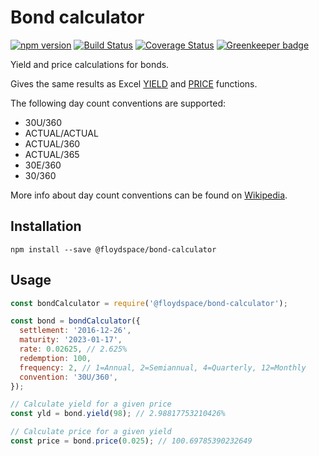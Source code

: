 # Bond calculator

[![npm version](https://badge.fury.io/js/bond-calculator.svg)](https://badge.fury.io/js/bond-calculator)
[![Build Status](https://travis-ci.org/goldwasserexchange/bond-calculator.svg?branch=master)](https://travis-ci.org/goldwasserexchange/bond-calculator)
[![Coverage Status](https://coveralls.io/repos/github/goldwasserexchange/bond-calculator/badge.svg?branch=master)](https://coveralls.io/github/goldwasserexchange/bond-calculator?branch=master)
[![Greenkeeper badge](https://badges.greenkeeper.io/goldwasserexchange/bond-calculator.svg)](https://greenkeeper.io/)

Yield and price calculations for bonds.

Gives the same results as Excel [YIELD](https://support.office.com/en-US/article/YIELD-function-F5F5CA43-C4BD-434F-8BD2-ED3C9727A4FE) and [PRICE](https://support.office.com/en-us/article/PRICE-function-3ea9deac-8dfa-436f-a7c8-17ea02c21b0a) functions.

The following day count conventions are supported:
* 30U/360
* ACTUAL/ACTUAL
* ACTUAL/360
* ACTUAL/365
* 30E/360
* 30/360

More info about day count conventions can be found on [Wikipedia](https://en.wikipedia.org/wiki/Day_count_convention).

## Installation
```
npm install --save @floydspace/bond-calculator
```

## Usage
```javascript
const bondCalculator = require('@floydspace/bond-calculator');

const bond = bondCalculator({
  settlement: '2016-12-26',
  maturity: '2023-01-17',
  rate: 0.02625, // 2.625%
  redemption: 100,
  frequency: 2, // 1=Annual, 2=Semiannual, 4=Quarterly, 12=Monthly
  convention: '30U/360',
});

// Calculate yield for a given price
const yld = bond.yield(98); // 2.98817753210426%

// Calculate price for a given yield
const price = bond.price(0.025); // 100.69785390232649
```
